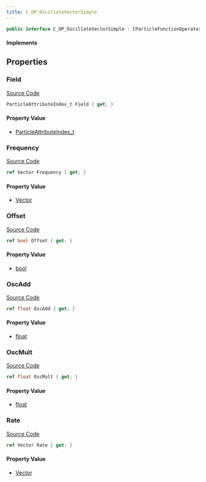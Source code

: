 ```yaml
---
title: C_OP_OscillateVectorSimple
---
```


```csharp
public interface C_OP_OscillateVectorSimple : CParticleFunctionOperator, CParticleFunction, ISchemaClass<CParticleFunction>, ISchemaClass<CParticleFunctionOperator>, ISchemaClass<C_OP_OscillateVectorSimple>, ISchemaField, ISchemaClass, INativeHandle
```

#### Implements

## Properties

### Field

[Source Code](https://github.com/swiftly-solution/swiftlys2/blob/beta/managed/src/SwiftlyS2.Generated/Schemas/Interfaces/C_OP_OscillateVectorSimple.cs#L20)

```csharp
ParticleAttributeIndex_t Field { get; }
```

#### Property Value

- [ParticleAttributeIndex_t](/docs/api/shared/schemadefinitions/particleattributeindex_t)

### Frequency

[Source Code](https://github.com/swiftly-solution/swiftlys2/blob/beta/managed/src/SwiftlyS2.Generated/Schemas/Interfaces/C_OP_OscillateVectorSimple.cs#L18)

```csharp
ref Vector Frequency { get; }
```

#### Property Value

- [Vector](/docs/api/shared/natives/vector)

### Offset

[Source Code](https://github.com/swiftly-solution/swiftlys2/blob/beta/managed/src/SwiftlyS2.Generated/Schemas/Interfaces/C_OP_OscillateVectorSimple.cs#L26)

```csharp
ref bool Offset { get; }
```

#### Property Value

- [bool](https://learn.microsoft.com/dotnet/api/system.boolean)

### OscAdd

[Source Code](https://github.com/swiftly-solution/swiftlys2/blob/beta/managed/src/SwiftlyS2.Generated/Schemas/Interfaces/C_OP_OscillateVectorSimple.cs#L24)

```csharp
ref float OscAdd { get; }
```

#### Property Value

- [float](https://learn.microsoft.com/dotnet/api/system.single)

### OscMult

[Source Code](https://github.com/swiftly-solution/swiftlys2/blob/beta/managed/src/SwiftlyS2.Generated/Schemas/Interfaces/C_OP_OscillateVectorSimple.cs#L22)

```csharp
ref float OscMult { get; }
```

#### Property Value

- [float](https://learn.microsoft.com/dotnet/api/system.single)

### Rate

[Source Code](https://github.com/swiftly-solution/swiftlys2/blob/beta/managed/src/SwiftlyS2.Generated/Schemas/Interfaces/C_OP_OscillateVectorSimple.cs#L16)

```csharp
ref Vector Rate { get; }
```

#### Property Value

- [Vector](/docs/api/shared/natives/vector)

